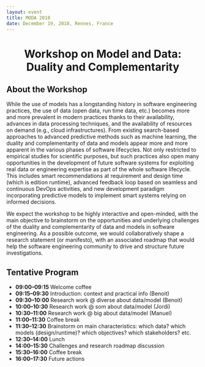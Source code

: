 ```yaml
---
layout: event
title: MODA 2018
date: December 19, 2018, Rennes, France
---
```


<style type="text/css">
  ul li ul {
    margin-top: 0;
  }
</style>

<div style="text-align: center;" markdown="1">

# Workshop on Model and Data: Duality and Complementarity

</div>

## About the Workshop

While the use of models has a longstanding history in software engineering practices, the use of data (open data, run time data, etc.) becomes more and more prevalent in modern practices thanks to their availability, advances in data processing techniques, and the availability of resources on demand (e.g., cloud infrastructures). From existing search-based approaches to advanced predictive methods such as machine learning, the duality and complementarity of data and models appear more and more apparent in the various phases of software lifecycles. Not only restricted to empirical studies for scientific purposes, but such practices also open many opportunities in the development of future software systems for exploiting real data or engineering expertise as part of the whole software lifecycle. This includes smart recommendations at requirement and design time (which is edition runtime), advanced feedback loop based on seamless and continuous DevOps activities, and new development paradigm incorporating predictive models to implement smart systems relying on informed decisions.

We expect the workshop to be highly interactive and open-minded, with the main objective to brainstorm on the opportunities and underlying challenges of the duality and complementarity of data and models in software engineering. As a possible outcome, we would collaboratively shape a research statement (or manifesto), with an associated roadmap that would help the software engineering community to drive and structure future investigations. 

## Tentative Program

* **09:00–09:15** Welcome coffee
* **09:15–09:30** Introduction: context and practical info (Benoit)
* **09:30–10:00** Research work @ diverse about data/model (Benoit)
* **10:00–10:30** Research work @ som about data/model (Jordi)
* **10:30–11:00** Research work @ big about data/model (Manuel)
* **11:00–11:30** Coffee break
* **11:30–12:30** Brainstorm on main characteristics: which data? which models (design/runtime)? which objectives? which stakeholders? etc.
* **12:30–14:00** Lunch
* **14:00–15:30** Challenges and research roadmap discussion
* **15:30–16:00** Coffee break
* **16:00–17:30** Future actions